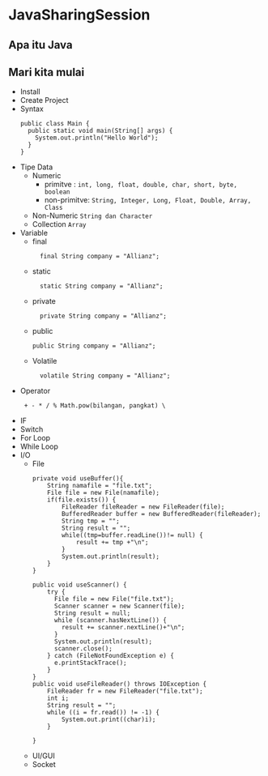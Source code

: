 # JavaSharingSession
## Apa itu Java
###
## Mari kita mulai
- Install
- Create Project
- Syntax
    ```
    public class Main {
      public static void main(String[] args) {
        System.out.println("Hello World");
      }
    }
  ```
- Tipe Data
    - Numeric
      - primitve : ```int, long, float, double, char, short, byte, boolean ```
      - non-primitve: ```String, Integer, Long, Float, Double, Array, Class```
    - Non-Numeric
      ```String dan Character```
    - Collection
      ```Array```
- Variable
    - final
      ```
        final String company = "Allianz";
      ```
    - static
      ```
        static String company = "Allianz";
      ```
    - private
      ```
        private String company = "Allianz";
      ```
    - public
        ```
        public String company = "Allianz";
      ```
    - Volatile
      ```
        volatile String company = "Allianz";
      ```
- Operator
  ```
   + - * / % Math.pow(bilangan, pangkat) \
  ```
- IF
- Switch
- For Loop
- While Loop
- I/O
  - File
    ```
    private void useBuffer(){
		String namafile = "file.txt";
		File file = new File(namafile);
		if(file.exists()) {
			FileReader fileReader = new FileReader(file);
			BufferedReader buffer = new BufferedReader(fileReader);
			String tmp = "";
			String result = "";
			while((tmp=buffer.readLine())!= null) {
				result += tmp +"\n";
			}
			System.out.println(result);
		}
	}

    public void useScanner() {
	    try {
	      File file = new File("file.txt");
	      Scanner scanner = new Scanner(file);
	      String result = null;
	      while (scanner.hasNextLine()) {
	        result += scanner.nextLine()+"\n";
	      }
	      System.out.println(result);
	      scanner.close();
	    } catch (FileNotFoundException e) {
	      e.printStackTrace();
	    }
    }
    public void useFileReader() throws IOException {
		FileReader fr = new FileReader("file.txt");
	    int i;
	    String result = "";
	    while ((i = fr.read()) != -1) {
	    	System.out.print((char)i);
	    }
	    
    }
    ```
  - UI/GUI
  - Socket
  

